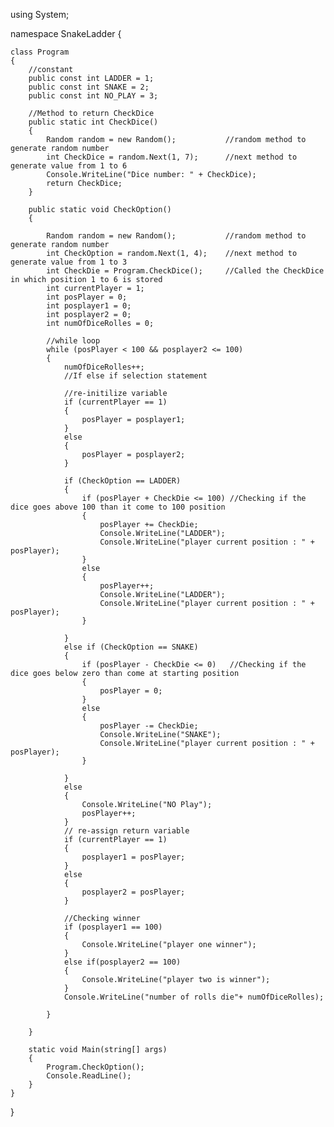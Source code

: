 using System;

namespace SnakeLadder
{

    class Program
    {
        //constant
        public const int LADDER = 1;
        public const int SNAKE = 2;
        public const int NO_PLAY = 3;

        //Method to return CheckDice
        public static int CheckDice()
        {
            Random random = new Random();           //random method to generate random number
            int CheckDice = random.Next(1, 7);      //next method to generate value from 1 to 6
            Console.WriteLine("Dice number: " + CheckDice);
            return CheckDice;
        }

        public static void CheckOption()
        {
            
            Random random = new Random();           //random method to generate random number
            int CheckOption = random.Next(1, 4);    //next method to generate value from 1 to 3
            int CheckDie = Program.CheckDice();     //Called the CheckDice in which position 1 to 6 is stored
            int currentPlayer = 1;
            int posPlayer = 0;
            int posplayer1 = 0;
            int posplayer2 = 0;
            int numOfDiceRolles = 0;

            //while loop
            while (posPlayer < 100 && posplayer2 <= 100)
            {
                numOfDiceRolles++;
                //If else if selection statement

                //re-initilize variable
                if (currentPlayer == 1)
                {
                    posPlayer = posplayer1;
                }
                else
                {
                    posPlayer = posplayer2;
                }

                if (CheckOption == LADDER)
                {
                    if (posPlayer + CheckDie <= 100) //Checking if the dice goes above 100 than it come to 100 position
                    {
                        posPlayer += CheckDie;
                        Console.WriteLine("LADDER");
                        Console.WriteLine("player current position : " + posPlayer);
                    }
                    else
                    {
                        posPlayer++;
                        Console.WriteLine("LADDER");
                        Console.WriteLine("player current position : " + posPlayer);
                    }

                }
                else if (CheckOption == SNAKE)
                {
                    if (posPlayer - CheckDie <= 0)   //Checking if the dice goes below zero than come at starting position
                    {
                        posPlayer = 0;
                    }
                    else
                    {
                        posPlayer -= CheckDie;
                        Console.WriteLine("SNAKE");
                        Console.WriteLine("player current position : " + posPlayer);
                    }

                }
                else
                {
                    Console.WriteLine("NO Play");
                    posPlayer++;
                }
                // re-assign return variable
                if (currentPlayer == 1)
                {
                    posplayer1 = posPlayer;
                }
                else
                {
                    posplayer2 = posPlayer;
                }

                //Checking winner
                if (posplayer1 == 100)
                {
                    Console.WriteLine("player one winner");
                }
                else if(posplayer2 == 100)
                {
                    Console.WriteLine("player two is winner");
                }
                Console.WriteLine("number of rolls die"+ numOfDiceRolles);

            }

        }

        static void Main(string[] args)
        {
            Program.CheckOption();
            Console.ReadLine();
        }
    }
}

